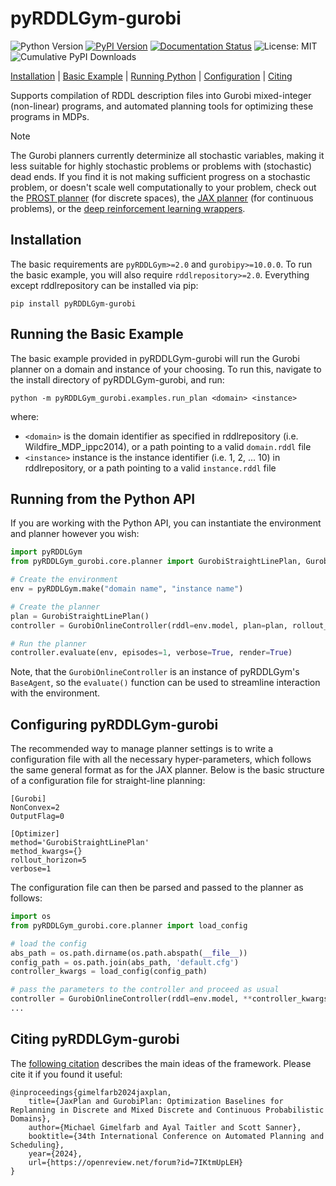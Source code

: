 # pyRDDLGym-gurobi

![Python Version](https://img.shields.io/badge/python-3.8%2B-blue)
[![PyPI Version](https://img.shields.io/pypi/v/pyRDDLGym-gurobi.svg)](https://pypi.org/project/pyRDDLGym-gurobi/)
[![Documentation Status](https://readthedocs.org/projects/pyrddlgym/badge/?version=latest)](https://pyrddlgym.readthedocs.io/en/latest/gurobi.html)
![License: MIT](https://img.shields.io/badge/License-MIT-blue.svg)
![Cumulative PyPI Downloads](https://img.shields.io/pypi/dm/pyrddlgym-gurobi)

[Installation](#installation) | [Basic Example](#running-the-basic-example) | [Running Python](#running-from-the-python-api) | [Configuration](#configuring-pyrddlgym-gurobi) | [Citing](#citing-pyrddlgym-gurobi)

Supports compilation of RDDL description files into Gurobi mixed-integer (non-linear) programs, and automated planning tools for optimizing these programs in MDPs.

> [!NOTE]  
> The Gurobi planners currently determinize all stochastic variables, making it less suitable for highly stochastic problems or problems with (stochastic) dead ends.
> If you find it is not making sufficient progress on a stochastic problem, or doesn't scale well computationally to your problem, check out the [PROST planner](https://github.com/pyrddlgym-project/pyRDDLGym-prost) (for discrete spaces), the [JAX planner](https://github.com/pyrddlgym-project/pyRDDLGym-jax) (for continuous problems), or the [deep reinforcement learning wrappers](https://github.com/pyrddlgym-project/pyRDDLGym-rl).

## Installation

The basic requirements are ``pyRDDLGym>=2.0`` and ``gurobipy>=10.0.0``. 
To run the basic example, you will also require ``rddlrepository>=2.0``. Everything except rddlrepository can be installed via pip:

```shell
pip install pyRDDLGym-gurobi
```

## Running the Basic Example

The basic example provided in pyRDDLGym-gurobi will run the Gurobi planner on a domain and instance of your choosing.
To run this, navigate to the install directory of pyRDDLGym-gurobi, and run:

```shell
python -m pyRDDLGym_gurobi.examples.run_plan <domain> <instance>
```

where:
- ``<domain>`` is the domain identifier as specified in rddlrepository (i.e. Wildfire_MDP_ippc2014), or a path pointing to a valid ``domain.rddl`` file
- ``<instance>`` instance is the instance identifier (i.e. 1, 2, ... 10) in rddlrepository, or a path pointing to a valid ``instance.rddl`` file

## Running from the Python API

If you are working with the Python API, you can instantiate the environment and planner however you wish:

```python
import pyRDDLGym
from pyRDDLGym_gurobi.core.planner import GurobiStraightLinePlan, GurobiOnlineController

# Create the environment
env = pyRDDLGym.make("domain name", "instance name")

# Create the planner
plan = GurobiStraightLinePlan()
controller = GurobiOnlineController(rddl=env.model, plan=plan, rollout_horizon=5)

# Run the planner
controller.evaluate(env, episodes=1, verbose=True, render=True)
```

Note, that the ``GurobiOnlineController`` is an instance of pyRDDLGym's ``BaseAgent``, so the ``evaluate()`` function can be used to streamline interaction with the environment.

## Configuring pyRDDLGym-gurobi

The recommended way to manage planner settings is to write a configuration file with all the necessary hyper-parameters, which follows the same general format as for the JAX planner. Below is the basic structure of a configuration file for straight-line planning:

```shell
[Gurobi]
NonConvex=2
OutputFlag=0

[Optimizer]
method='GurobiStraightLinePlan'
method_kwargs={}
rollout_horizon=5
verbose=1
```

The configuration file can then be parsed and passed to the planner as follows:

```python
import os
from pyRDDLGym_gurobi.core.planner import load_config

# load the config
abs_path = os.path.dirname(os.path.abspath(__file__))
config_path = os.path.join(abs_path, 'default.cfg')
controller_kwargs = load_config(config_path)

# pass the parameters to the controller and proceed as usual
controller = GurobiOnlineController(rddl=env.model, **controller_kwargs)
...
```

## Citing pyRDDLGym-gurobi

The [following citation](https://ojs.aaai.org/index.php/ICAPS/article/view/31480) describes the main ideas of the framework. Please cite it if you found it useful:

```
@inproceedings{gimelfarb2024jaxplan,
    title={JaxPlan and GurobiPlan: Optimization Baselines for Replanning in Discrete and Mixed Discrete and Continuous Probabilistic Domains},
    author={Michael Gimelfarb and Ayal Taitler and Scott Sanner},
    booktitle={34th International Conference on Automated Planning and Scheduling},
    year={2024},
    url={https://openreview.net/forum?id=7IKtmUpLEH}
}

